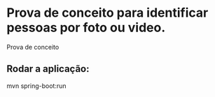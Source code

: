 # Prova de conceito para identificar pessoas por foto ou video.
Prova de conceito

## Rodar a aplicação:
mvn spring-boot:run

